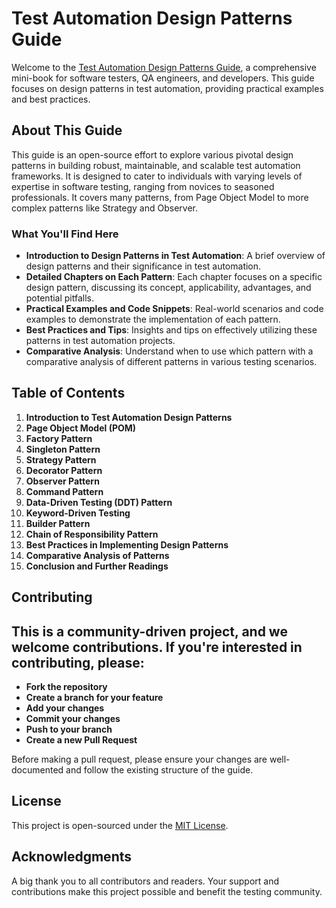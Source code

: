 # Test Automation Design Patterns Guide

Welcome to the [Test Automation Design Patterns Guide](https://github.com/farzanahmad/TestAutomationDesignPatternsGuide), a comprehensive mini-book for software testers, QA engineers, and developers. This guide focuses on design patterns in test automation, providing practical examples and best practices.

## About This Guide

This guide is an open-source effort to explore various pivotal design patterns in building robust, maintainable, and scalable test automation frameworks. It is designed to cater to individuals with varying levels of expertise in software testing, ranging from novices to seasoned professionals. It covers many patterns, from Page Object Model to more complex patterns like Strategy and Observer.

### What You'll Find Here

- **Introduction to Design Patterns in Test Automation**: A brief overview of design patterns and their significance in test automation.
- **Detailed Chapters on Each Pattern**: Each chapter focuses on a specific design pattern, discussing its concept, applicability, advantages, and potential pitfalls.
- **Practical Examples and Code Snippets**: Real-world scenarios and code examples to demonstrate the implementation of each pattern.
- **Best Practices and Tips**: Insights and tips on effectively utilizing these patterns in test automation projects.
- **Comparative Analysis**: Understand when to use which pattern with a comparative analysis of different patterns in various testing scenarios.

## Table of Contents

1. **Introduction to Test Automation Design Patterns**
2. **Page Object Model (POM)**
3. **Factory Pattern**
4. **Singleton Pattern**
5. **Strategy Pattern**
6. **Decorator Pattern**
7. **Observer Pattern**
8. **Command Pattern**
9. **Data-Driven Testing (DDT) Pattern**
10. **Keyword-Driven Testing**
11. **Builder Pattern**
12. **Chain of Responsibility Pattern**
13. **Best Practices in Implementing Design Patterns**
14. **Comparative Analysis of Patterns**
15. **Conclusion and Further Readings**

## Contributing

This is a community-driven project, and we welcome contributions. If you're interested in contributing, please:
- 
- **Fork the repository**
- **Create a branch for your feature**
- **Add your changes**
- **Commit your changes**
- **Push to your branch**
- **Create a new Pull Request**

Before making a pull request, please ensure your changes are well-documented and follow the existing structure of the guide.

## License

This project is open-sourced under the [MIT License](LICENSE).

## Acknowledgments

A big thank you to all contributors and readers. Your support and contributions make this project possible and benefit the testing community.
